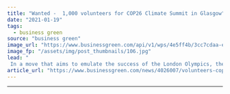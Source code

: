 ```yaml
---
title: "Wanted -  1,000 volunteers for COP26 Climate Summit in Glasgow"
date: "2021-01-19"
tags: 
  - business green
source: "business green"
image_url: "https://www.businessgreen.com/api/v1/wps/4e5ff4b/3cc7cdaa-e3b9-435f-9a6e-b0cc21155dc7/5/4-Robert-Alston-COP26-volunteer-ambassador-COP077-185x114.jpg"
image_fp: "/assets/img/post_thumbnails/106.jpg"
lead: "
 In a move that aims to emulate the success of the London Olympics, the government is calling on the public to volunteer to help host the high profile COP26 Climate Summit in Glasgow this November ..."
article_url: "https://www.businessgreen.com/news/4026007/volunteers-cop26-climate-summit-glasgow"
---
```


---
